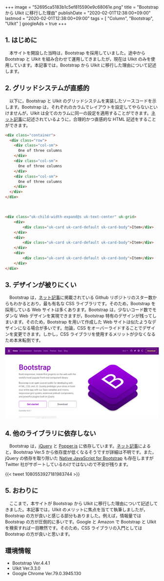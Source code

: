 +++
image = "52695ca5183b1c5ef815590e9c68061e.png"
title = "Bootstrap から UIkit に移行した理由"
publishDate = "2020-02-01T12:38:00+09:00"
lastmod = "2020-02-01T12:38:00+09:00"
tags = [ "Column", "Bootstrap", "UIkit" ]
googleAds = true
+++

## 1. はじめに

　本サイトを開設した当時は，Bootstrap を採用していました。途中から Bootstrap と UIkit を組み合わせて運用してきましたが，現在は UIkit のみを使用しています。本記事では，Bootstrap から UIkit に移行した理由について記述します。

## 2. グリッドシステムが直感的

　以下に，Bootstrap と UIkit のグリッドシステムを実装したソースコードを示します。Bootstrap は，それぞれのカラムでレイアウトを設定してやらないといけませんが，UIkit は全てのカラムに同一の設定を適用することができます。[ネット記事](https://www.ivysoho.net/article.php/uikit-fan-7)に記述されているように，合理的かつ直感的な HTML 記述をすることができます。

```HTML
<div class="container">
  <div class="row">
    <div class="col-sm">
      One of three columns
    </div>
    <div class="col-sm">
      One of three columns
    </div>
    <div class="col-sm">
      One of three columns
    </div>
  </div>
</div>
````
　
```HTML
<div class="uk-child-width-expand@s uk-text-center" uk-grid>
    <div>
        <div class="uk-card uk-card-default uk-card-body">Item</div>
    </div>
    <div>
        <div class="uk-card uk-card-default uk-card-body">Item</div>
    </div>
    <div>
        <div class="uk-card uk-card-default uk-card-body">Item</div>
    </div>
</div>
```

## 3. デザインが被りにくい

　Bootstrap は，[ネット記事](http://www.site-convert.com/archives/1093)に掲載されている Github リポジトリのスター数からもわかるとおり，最も有名な CSS ライブラリです。そのため，Bootstrap を採用している Web サイトは多くあります。Bootstrap は，少ないコード数でモダンな Web デザインを実現できますが，Bootstrap 特有のデザインが残ってしまいます。そのため，Bootstrap を用いて作成した Web サイトは似たようなデザインになる場合が多いです。勿論，CSS をオーバーライドすることでデザインを変更できます。しかし，CSS ライブラリを使用するメリットが少なくなるため本末転倒です。

![](c9e7f9b2fcde74f7d18c17930945678d.png)

## 4. 他のライブラリに依存しない

　Bootstrap は，[jQuery](https://jquery.com/) と [Popper.js](https://popper.js.org/) に依存しています。[ネット記事](http://kannagi35.com/blog/bootstrap-5-removes-jquery-and-ie)によると，Bootstrap Ver.5 から依存度が低くなるそうですが詳細は不明です。また，jQuery の依存を取り除いた [Native JavaScript for Bootstrap](https://thednp.github.io/bootstrap.native/) も存在しますが Twitter 社がサポートしているわけではないので不安が残ります。

{{< tweet 1080553927181983744 >}}

## 5. おわりに

　ここまで，本サイトが Bootstrap から UIkit に移行した理由について記述してきました。本記事では，UIkit のメリットに焦点を当てて執筆しましたが，Bootstrap の方が良いと感じる部分もありました。例えば，情報量では Bootstrap の方が圧倒的に多いです。Google と Amazon で Bootstrap と UIkit を検索すれば一目瞭然です。そのため，CSS ライブラリの入門としては Bootstrap の方が良いと思います。

## 環境情報

* Bootstrap Ver.4.4.1
* UIkit Ver.3.3.0
* Google Chrome Ver.79.0.3945.130